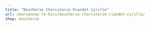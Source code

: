 ```yaml
---
title: "Boucherie Charcuterie Riandet Cyrille"
url: /marsannay-le-bois/boucherie-charcuterie-riandet-cyrille/
shop: boucherie
---
```

